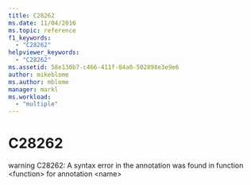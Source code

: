 ```yaml
---
title: C28262
ms.date: 11/04/2016
ms.topic: reference
f1_keywords:
  - "C28262"
helpviewer_keywords:
  - "C28262"
ms.assetid: 58e130b7-c466-411f-84a0-502898e3e9e6
author: mikeblome
ms.author: mblome
manager: markl
ms.workload:
  - "multiple"
---
```

# C28262
warning C28262: A syntax error in the annotation was found in function \<function> for annotation \<name>

